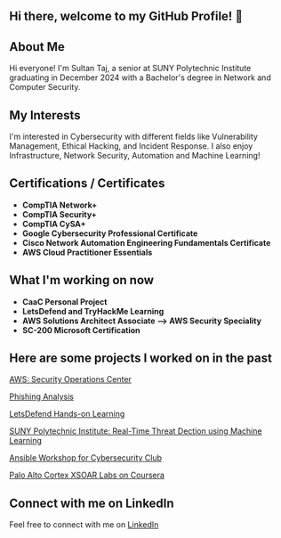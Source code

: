 ## Hi there, welcome to my GitHub Profile! 👋

## About Me

Hi everyone! I'm Sultan Taj, a senior at SUNY Polytechnic Institute graduating in December 2024 with a Bachelor's degree in Network and Computer Security.

## My Interests

I'm interested in Cybersecurity with different fields like Vulnerability Management, Ethical Hacking, and Incident Response. I also enjoy Infrastructure, Network Security, Automation and Machine Learning!

## Certifications / Certificates
- **CompTIA Network+**
- **CompTIA Security+**
- **CompTIA CySA+**
- **Google Cybersecurity Professional Certificate**
- **Cisco Network Automation Engineering Fundamentals Certificate**
- **AWS Cloud Practitioner Essentials**

## What I'm working on now
- **CaaC Personal Project**
- **LetsDefend and TryHackMe Learning**
- **AWS Solutions Architect Associate --> AWS Security Speciality**
- **SC-200 Microsoft Certification**

## Here are some projects I worked on in the past

[AWS: Security Operations Center](https://github.com/STaj-55/AWS-SOC)

[Phishing Analysis](https://github.com/STaj-55/JobPhishing)

[LetsDefend Hands-on Learning](https://github.com/STaj-55/LetsDefend)

[SUNY Polytechnic Institute: Real-Time Threat Dection using Machine Learning](https://github.com/STaj-55/Capstone)

[Ansible Workshop for Cybersecurity Club](https://github.com/STaj-55/Ansible-Workshop)

<!--[Cybersecurity Incident Response Database using MySQL](https://github.com/STaj-55/Cybersecurity_Incident_Response_Database)-->

[Palo Alto Cortex XSOAR Labs on Coursera](https://github.com/STaj-55/GCP_XSOAR_Labs)

<!--[Scapy Network Scanner | Wireless Systems and Security Project](https://github.com/STaj-55/Scapy-Network-Scanner)-->

## Connect with me on LinkedIn

Feel free to connect with me on [LinkedIn](https://www.linkedin.com/in/sultantaj/)
<!--
**STaj-55/STaj-55** is a ✨ _special_ ✨ repository because its `README.md` (this file) appears on your GitHub profile.

Here are some ideas to get you started:

- 🔭 I’m currently working on ...
- 🌱 I’m currently learning ...
- 👯 I’m looking to collaborate on ...
- 🤔 I’m looking for help with ...
- 💬 Ask me about ...
- 📫 How to reach me: ...
- 😄 Pronouns: ...
- ⚡ Fun fact: ...
-->
